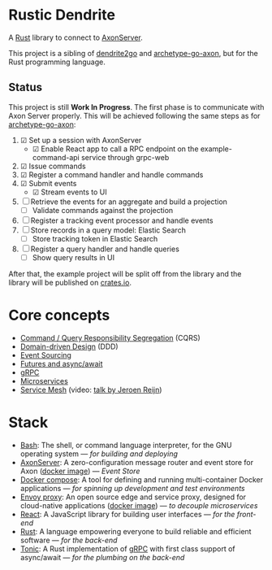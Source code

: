 # Rustic Dendrite

A [Rust](https://www.rust-lang.org) library to connect to [AxonServer](https://axoniq.io/product-overview/axon-server).

This project is a sibling of [dendrite2go](https://github.com/dendrite2go) and [archetype-go-axon](https://github.com/dendrite2go/archetype-go-axon), but for the Rust programming language.

## Status

This project is still **Work In Progress**.
The first phase is to communicate with Axon Server properly. This will be achieved following the same steps as for [archetype-go-axon](https://github.com/dendrite2go/archetype-go-axon):
1. ☑ Set up a session with AxonServer
   *  ☑ Enable React app to call a RPC endpoint on the example-command-api service through grpc-web
2. ☑ Issue commands
3. ☑ Register a command handler and handle commands
4. ☑ Submit events
   * ☑ Stream events to UI
5. ☐ Retrieve the events for an aggregate and build a projection
   * ☐ Validate commands against the projection
6. ☐ Register a tracking event processor and handle events
7. ☐ Store records in a query model: Elastic Search
   * ☐ Store tracking token in Elastic Search
8. ☐ Register a query handler and handle queries
   * ☐ Show query results in UI

After that, the example project will be split off from the library and the library will be published on [crates.io](https://crates.io/).

# Core concepts

* [Command / Query Responsibility Segregation](http://codebetter.com/gregyoung/2010/02/16/cqrs-task-based-uis-event-sourcing-agh/) (CQRS)
* [Domain-driven Design](https://dddcommunity.org/learning-ddd/what_is_ddd/) (DDD)
* [Event Sourcing](https://axoniq.io/resources/event-sourcing)
* [Futures and async/await](https://rust-lang.github.io/async-book)
* [gRPC](https://grpc.io/)
* [Microservices](https://en.wikipedia.org/wiki/Microservices)
* [Service Mesh](https://buoyant.io/2017/04/25/whats-a-service-mesh-and-why-do-i-need-one/) (video: [talk by Jeroen Reijn](https://2019.jfall.nl/sessions/whats-a-service-mesh-and-why-do-i-need-one/))

# Stack

* [Bash](https://www.gnu.org/software/bash/manual/bash.html): The shell, or command language interpreter, for the GNU operating system — _for building and deploying_
* [AxonServer](https://axoniq.io/product-overview/axon-server): A zero-configuration message router and event store for Axon ([docker image](https://hub.docker.com/r/axoniq/axonserver/)) — _Event Store_
* [Docker compose](https://docs.docker.com/compose/): A tool for defining and running multi-container Docker applications — _for spinning up development and test environments_
* [Envoy proxy](https://www.envoyproxy.io/): An open source edge and service proxy, designed for cloud-native applications ([docker image](https://hub.docker.com/u/envoyproxy/)) — _to decouple microservices_
* [React](https://reactjs.org/): A JavaScript library for building user interfaces — _for the front-end_
* [Rust](https://www.rust-lang.org): A language empowering everyone to build reliable and efficient software — _for the back-end_
* [Tonic](https://github.com/hyperium/tonic): A Rust implementation of [gRPC](https://grpc.io/) with first class support of async/await — _for the plumbing on the back-end_
